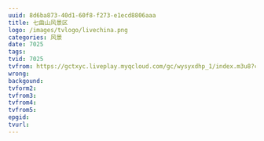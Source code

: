 ```yaml
---
uuid: 8d6ba873-40d1-60f8-f273-e1ecd8806aaa
title: 七曲山风景区
logo: /images/tvlogo/livechina.png
categories: 风景
date: 7025
tags:
tvid: 7025
tvfrom: https://gctxyc.liveplay.myqcloud.com/gc/wysyxdhp_1/index.m3u8?contentid=2820180516001
wrong:
backgound:
tvform2:
tvfrom3:
tvfrom4:
tvfrom5:
epgid:
tvurl:
---
```

